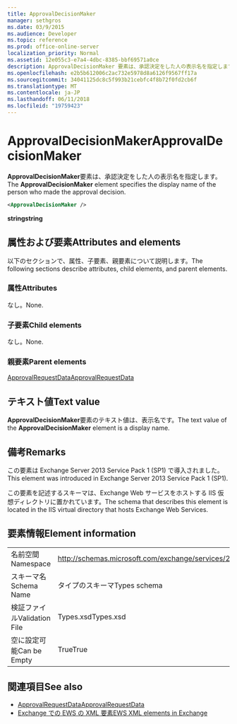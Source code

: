 ```yaml
---
title: ApprovalDecisionMaker
manager: sethgros
ms.date: 03/9/2015
ms.audience: Developer
ms.topic: reference
ms.prod: office-online-server
localization_priority: Normal
ms.assetid: 12e055c3-e7a4-4dbc-8385-bbf69571a0ce
description: ApprovalDecisionMaker 要素は、承認決定をした人の表示名を指定します。
ms.openlocfilehash: e2b5b612006c2ac732e5978d8a6126f9567ff17a
ms.sourcegitcommit: 34041125dc8c5f993b21cebfc4f8b72f0fd2cb6f
ms.translationtype: MT
ms.contentlocale: ja-JP
ms.lasthandoff: 06/11/2018
ms.locfileid: "19759423"
---
```

# <a name="approvaldecisionmaker"></a><span data-ttu-id="dcb23-103">ApprovalDecisionMaker</span><span class="sxs-lookup"><span data-stu-id="dcb23-103">ApprovalDecisionMaker</span></span>

<span data-ttu-id="dcb23-104">**ApprovalDecisionMaker**要素は、承認決定をした人の表示名を指定します。</span><span class="sxs-lookup"><span data-stu-id="dcb23-104">The **ApprovalDecisionMaker** element specifies the display name of the person who made the approval decision.</span></span> 
  
```XML
<ApprovalDecisionMaker />
```

 <span data-ttu-id="dcb23-105">**string**</span><span class="sxs-lookup"><span data-stu-id="dcb23-105">**string**</span></span>
## <a name="attributes-and-elements"></a><span data-ttu-id="dcb23-106">属性および要素</span><span class="sxs-lookup"><span data-stu-id="dcb23-106">Attributes and elements</span></span>

<span data-ttu-id="dcb23-107">以下のセクションで、属性、子要素、親要素について説明します。</span><span class="sxs-lookup"><span data-stu-id="dcb23-107">The following sections describe attributes, child elements, and parent elements.</span></span>
  
### <a name="attributes"></a><span data-ttu-id="dcb23-108">属性</span><span class="sxs-lookup"><span data-stu-id="dcb23-108">Attributes</span></span>

<span data-ttu-id="dcb23-109">なし。</span><span class="sxs-lookup"><span data-stu-id="dcb23-109">None.</span></span>
  
### <a name="child-elements"></a><span data-ttu-id="dcb23-110">子要素</span><span class="sxs-lookup"><span data-stu-id="dcb23-110">Child elements</span></span>

<span data-ttu-id="dcb23-111">なし。</span><span class="sxs-lookup"><span data-stu-id="dcb23-111">None.</span></span>
  
### <a name="parent-elements"></a><span data-ttu-id="dcb23-112">親要素</span><span class="sxs-lookup"><span data-stu-id="dcb23-112">Parent elements</span></span>

[<span data-ttu-id="dcb23-113">ApprovalRequestData</span><span class="sxs-lookup"><span data-stu-id="dcb23-113">ApprovalRequestData</span></span>](approvalrequestdata.md)
  
## <a name="text-value"></a><span data-ttu-id="dcb23-114">テキスト値</span><span class="sxs-lookup"><span data-stu-id="dcb23-114">Text value</span></span>

<span data-ttu-id="dcb23-115">**ApprovalDecisionMaker**要素のテキスト値は、表示名です。</span><span class="sxs-lookup"><span data-stu-id="dcb23-115">The text value of the **ApprovalDecisionMaker** element is a display name.</span></span> 
  
## <a name="remarks"></a><span data-ttu-id="dcb23-116">備考</span><span class="sxs-lookup"><span data-stu-id="dcb23-116">Remarks</span></span>

<span data-ttu-id="dcb23-117">この要素は Exchange Server 2013 Service Pack 1 (SP1) で導入されました。</span><span class="sxs-lookup"><span data-stu-id="dcb23-117">This element was introduced in Exchange Server 2013 Service Pack 1 (SP1).</span></span>
  
<span data-ttu-id="dcb23-118">この要素を記述するスキーマは、Exchange Web サービスをホストする IIS 仮想ディレクトリに置かれています。</span><span class="sxs-lookup"><span data-stu-id="dcb23-118">The schema that describes this element is located in the IIS virtual directory that hosts Exchange Web Services.</span></span>
  
## <a name="element-information"></a><span data-ttu-id="dcb23-119">要素情報</span><span class="sxs-lookup"><span data-stu-id="dcb23-119">Element information</span></span>

|||
|:-----|:-----|
|<span data-ttu-id="dcb23-120">名前空間</span><span class="sxs-lookup"><span data-stu-id="dcb23-120">Namespace</span></span>  <br/> |http://schemas.microsoft.com/exchange/services/2006/types  <br/> |
|<span data-ttu-id="dcb23-121">スキーマ名</span><span class="sxs-lookup"><span data-stu-id="dcb23-121">Schema Name</span></span>  <br/> |<span data-ttu-id="dcb23-122">タイプのスキーマ</span><span class="sxs-lookup"><span data-stu-id="dcb23-122">Types schema</span></span>  <br/> |
|<span data-ttu-id="dcb23-123">検証ファイル</span><span class="sxs-lookup"><span data-stu-id="dcb23-123">Validation File</span></span>  <br/> |<span data-ttu-id="dcb23-124">Types.xsd</span><span class="sxs-lookup"><span data-stu-id="dcb23-124">Types.xsd</span></span>  <br/> |
|<span data-ttu-id="dcb23-125">空に設定可能</span><span class="sxs-lookup"><span data-stu-id="dcb23-125">Can be Empty</span></span>  <br/> |<span data-ttu-id="dcb23-126">True</span><span class="sxs-lookup"><span data-stu-id="dcb23-126">True</span></span>  <br/> |
   
## <a name="see-also"></a><span data-ttu-id="dcb23-127">関連項目</span><span class="sxs-lookup"><span data-stu-id="dcb23-127">See also</span></span>

- [<span data-ttu-id="dcb23-128">ApprovalRequestData</span><span class="sxs-lookup"><span data-stu-id="dcb23-128">ApprovalRequestData</span></span>](approvalrequestdata.md)
- [<span data-ttu-id="dcb23-129">Exchange での EWS の XML 要素</span><span class="sxs-lookup"><span data-stu-id="dcb23-129">EWS XML elements in Exchange</span></span>](ews-xml-elements-in-exchange.md)


